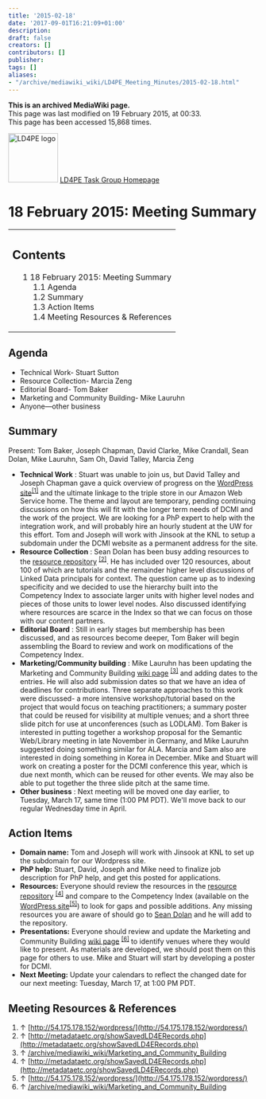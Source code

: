 ```yaml
---
title: '2015-02-18'
date: '2017-09-01T16:21:09+01:00'
description: 
draft: false
creators: []
contributors: []
publisher: 
tags: []
aliases:
- "/archive/mediawiki_wiki/LD4PE_Meeting_Minutes/2015-02-18.html"
---
```


 **This is an archived MediaWiki page.**  
This page was last modified on 19 February 2015, at 00:33.  
This page has been accessed 15,868 times.

[<img alt="LD4PE logo" src="/archive/mediawiki_wiki/images/Ld4pe.png" width="100" height="99">](/archive/mediawiki_wiki/images/Ld4pe.png "LD4PE logo") [LD4PE Task Group Homepage](/archive/mediawiki_wiki/Pet/ld4pe)

# 18 February 2015: Meeting Summary 
<table id="toc" class="toc">
  <tr>
    <td>
      <div id="toctitle">
        <h2>Contents</h2>
      </div>
      <ul>
        <li class="toclevel-1 tocsection-1">
          <a href="#18_February_2015:_Meeting_Summary"><span class="tocnumber">1</span> <span class="toctext">18 February 2015: Meeting Summary</span></a>
          <ul>
            <li class="toclevel-2 tocsection-2"><a href="#Agenda"><span class="tocnumber">1.1</span> <span class="toctext">Agenda</span></a></li>
            <li class="toclevel-2 tocsection-3"><a href="#Summary"><span class="tocnumber">1.2</span> <span class="toctext">Summary</span></a></li>
            <li class="toclevel-2 tocsection-4"><a href="#Action_Items"><span class="tocnumber">1.3</span> <span class="toctext">Action Items</span></a></li>
            <li class="toclevel-2 tocsection-5"><a href="#Meeting_Resources_.26_References"><span class="tocnumber">1.4</span> <span class="toctext">Meeting Resources &amp; References</span></a></li>
          </ul>
        </li>
      </ul>
    </td>
  </tr>
</table>


## Agenda 

- Technical Work- Stuart Sutton 
- Resource Collection- Marcia Zeng
- Editorial Board- Tom Baker 
- Marketing and Community Building- Mike Lauruhn
- Anyone—other business

## Summary 

Present: Tom Baker, Joseph Chapman, David Clarke, Mike Crandall, Sean Dolan, Mike Lauruhn, Sam Oh, David Talley, Marcia Zeng

- **Technical Work** : Stuart was unable to join us, but David Talley and Joseph Chapman gave a quick overview of progress on the [WordPress site](http://54.175.178.152/wordpress/)<sup id="cite_ref-0" class="reference"><a href="#cite_note-0">[1]</a></sup> and the ultimate linkage to the triple store in our Amazon Web Service home. The theme and layout are temporary, pending continuing discussions on how this will fit with the longer term needs of DCMI and the work of the project. We are looking for a PhP expert to help with the integration work, and will probably hire an hourly student at the UW for this effort. Tom and Joseph will work with Jinsook at the KNL to setup a subdomain under the DCMI website as a permanent address for the site.
- **Resource Collection** : Sean Dolan has been busy adding resources to the [resource repository](http://metadataetc.org/showSavedLD4ERecords.php) <sup id="cite_ref-1" class="reference"><a href="#cite_note-1">[2]</a></sup>. He has included over 120 resources, about 100 of which are tutorials and the remainder higher level discussions of Linked Data principals for context. The question came up as to indexing specificity and we decided to use the hierarchy built into the Competency Index to associate larger units with higher level nodes and pieces of those units to lower level nodes. Also discussed identifying where resources are scarce in the Index so that we can focus on those with our content partners.
- **Editorial Board** : Still in early stages but membership has been discussed, and as resources become deeper, Tom Baker will begin assembling the Board to review and work on modifications of the Competency Index. 
- **Marketing/Community building** : Mike Lauruhn has been updating the Marketing and Community Building [wiki page](/archive/mediawiki_wiki/Marketing_and_Community_Building) <sup id="cite_ref-2" class="reference"><a href="#cite_note-2">[3]</a></sup> and adding dates to the entries. He will also add submission dates so that we have an idea of deadlines for contributions. Three separate approaches to this work were discussed- a more intensive workshop/tutorial based on the project that would focus on teaching practitioners; a summary poster that could be reused for visibility at multiple venues; and a short three slide pitch for use at unconferences (such as LODLAM). Tom Baker is interested in putting together a workshop proposal for the Semantic Web/Library meeting in late November in Germany, and Mike Lauruhn suggested doing something similar for ALA. Marcia and Sam also are interested in doing something in Korea in December. Mike and Stuart will work on creating a poster for the DCMI conference this year, which is due next month, which can be reused for other events. We may also be able to put together the three slide pitch at the same time.
- **Other business** : Next meeting will be moved one day earlier, to Tuesday, March 17, same time (1:00 PM PDT). We'll move back to our regular Wednesday time in April.

## Action Items 

- **Domain name:** Tom and Joseph will work with Jinsook at KNL to set up the subdomain for our Wordpress site.
- **PhP help:** Stuart, David, Joseph and Mike need to finalize job description for PhP help, and get this posted for applications.
- **Resources:** Everyone should review the resources in the [resource repository](http://metadataetc.org/showSavedLD4ERecords.php) <sup id="cite_ref-3" class="reference"><a href="#cite_note-3">[4]</a></sup> and compare to the Competency Index (available on the [WordPress site](http://54.175.178.152/wordpress/)<sup id="cite_ref-4" class="reference"><a href="#cite_note-4">[5]</a></sup>) to look for gaps and possible additions. Any missing resources you are aware of should go to [Sean Dolan](mailto:sdolan5@kent.edu) and he will add to the repository.
- **Presentations:** Everyone should review and update the Marketing and Community Building [wiki page](/archive/mediawiki_wiki/Marketing_and_Community_Building) <sup id="cite_ref-5" class="reference"><a href="#cite_note-5">[6]</a></sup> to identify venues where they would like to present. As materials are developed, we should post them on this page for others to use. Mike and Stuart will start by developing a poster for DCMI.
- **Next Meeting:** Update your calendars to reflect the changed date for our next meeting: Tuesday, March 17, at 1:00 PM PDT.

## Meeting Resources & References 

1. ↑ [http://54.175.178.152/wordpress/](http://54.175.178.152/wordpress/)
2. ↑ [http://metadataetc.org/showSavedLD4ERecords.php](http://metadataetc.org/showSavedLD4ERecords.php)
3. ↑ [/archive/mediawiki_wiki/Marketing\_and\_Community\_Building](/archive/mediawiki_wiki/Marketing_and_Community_Building)
4. ↑ [http://metadataetc.org/showSavedLD4ERecords.php](http://metadataetc.org/showSavedLD4ERecords.php)
5. ↑ [http://54.175.178.152/wordpress/](http://54.175.178.152/wordpress/)
6. ↑ [/archive/mediawiki_wiki/Marketing\_and\_Community\_Building](/archive/mediawiki_wiki/Marketing_and_Community_Building)

